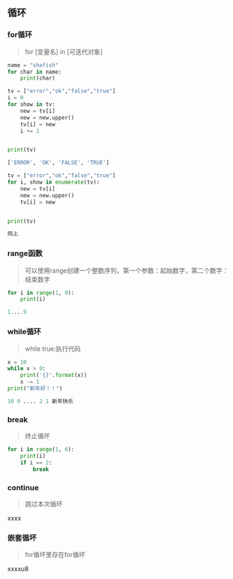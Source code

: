 ## 循环
### for循环
> for [变量名] in [可迭代对象]
```python
name = "shafish"
for char in name:
    print(char)
```
```python
tv = ["error","ok","false","true"]
i = 0
for show in tv:
    new = tv[i]
    new = new.upper()
    tv[i] = new
    i += 1


print(tv)

['ERROR', 'OK', 'FALSE', 'TRUE']
```
```python
tv = ["error","ok","false","true"]
for i, show in enumerate(tv):
    new = tv[i]
    new = new.upper()
    tv[i] = new


print(tv)

同上
```

### range函数
>可以使用range创建一个整数序列，第一个参数：起始数字，第二个数字：结束数字

```python
for i in range(1, 9):
    print(i)

1....9
```

### while循环
> while true:执行代码

```python
x = 10
while x > 0:
    print('{}'.format(x))
    x -= 1
print("新年好！！")

10 9 .... 2 1 新年快乐
```

### break
> 终止循坏

```python
for i in range(1, 6):
    print(i)
    if i == 2:
        break
```

### continue
> 跳过本次循坏

xxxx

### 嵌套循坏
> for循坏里存在for循坏

xxxxu8

